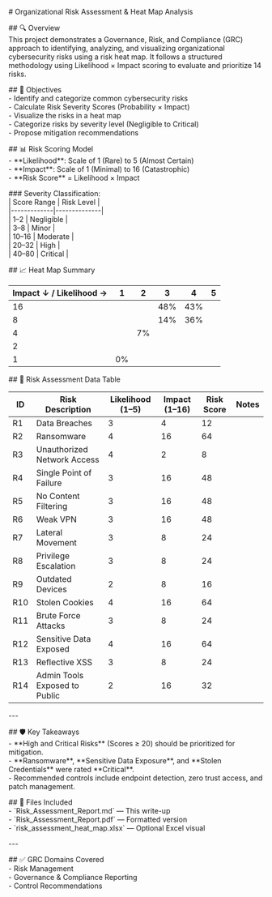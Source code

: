 \# Organizational Risk Assessment & Heat Map Analysis

\#\# 🔍 Overview  
This project demonstrates a Governance, Risk, and Compliance (GRC) approach to identifying, analyzing, and visualizing organizational cybersecurity risks using a risk heat map. It follows a structured methodology using Likelihood × Impact scoring to evaluate and prioritize 14 risks.

\#\# 🎯 Objectives  
\- Identify and categorize common cybersecurity risks  
\- Calculate Risk Severity Scores (Probability × Impact)  
\- Visualize the risks in a heat map  
\- Categorize risks by severity level (Negligible to Critical)  
\- Propose mitigation recommendations

\#\# 📊 Risk Scoring Model  
\- \*\*Likelihood\*\*: Scale of 1 (Rare) to 5 (Almost Certain)  
\- \*\*Impact\*\*: Scale of 1 (Minimal) to 16 (Catastrophic)  
\- \*\*Risk Score\*\* \= Likelihood × Impact

\#\#\# Severity Classification:  
| Score Range | Risk Level   |  
|-------------|--------------|  
| 1–2         | Negligible   |  
| 3–8         | Minor        |  
| 10–16       | Moderate     |  
| 20–32       | High         |  
| 40–80       | Critical     |

\#\# 📈 Heat Map Summary

| Impact ↓ / Likelihood → | 1     | 2     | 3     | 4     | 5     |  
|-------------------------|-------|-------|-------|-------|-------|  
| 16                      |       |       | 48%   | 43%   |       |  
| 8                       |       |       | 14%   | 36%   |       |  
| 4                       |       | 7%    |       |       |       |  
| 2                       |       |       |       |       |       |  
| 1                       | 0%    |       |       |       |       |

\#\# 🧾 Risk Assessment Data Table

| ID  | Risk Description               | Likelihood (1–5) | Impact (1–16) | Risk Score | Notes |  
|-----|--------------------------------|------------------|---------------|------------|-------|  
| R1  | Data Breaches                 | 3                | 4             | 12         |       |  
| R2  | Ransomware                    | 4                | 16            | 64         |       |  
| R3  | Unauthorized Network Access   | 4                | 2             | 8          |       |  
| R4  | Single Point of Failure       | 3                | 16            | 48         |       |  
| R5  | No Content Filtering          | 3                | 16            | 48         |       |  
| R6  | Weak VPN                      | 3                | 16            | 48         |       |  
| R7  | Lateral Movement              | 3                | 8             | 24         |       |  
| R8  | Privilege Escalation          | 3                | 8             | 24         |       |  
| R9  | Outdated Devices              | 2                | 8             | 16         |       |  
| R10 | Stolen Cookies                | 4                | 16            | 64         |       |  
| R11 | Brute Force Attacks           | 3                | 8             | 24         |       |  
| R12 | Sensitive Data Exposed        | 4                | 16            | 64         |       |  
| R13 | Reflective XSS                | 3                | 8             | 24         |       |  
| R14 | Admin Tools Exposed to Public | 2                | 16            | 32         |       |

\---

\#\# 🛡️ Key Takeaways  
\- \*\*High and Critical Risks\*\* (Scores ≥ 20\) should be prioritized for mitigation.  
\- \*\*Ransomware\*\*, \*\*Sensitive Data Exposure\*\*, and \*\*Stolen Credentials\*\* were rated \*\*Critical\*\*.  
\- Recommended controls include endpoint detection, zero trust access, and patch management.

\#\# 📎 Files Included  
\- \`Risk\_Assessment\_Report.md\` — This write-up  
\- \`Risk\_Assessment\_Report.pdf\` — Formatted version  
\- \`risk\_assessment\_heat\_map.xlsx\` — Optional Excel visual

\---

\#\# ✅ GRC Domains Covered  
\- Risk Management  
\- Governance & Compliance Reporting  
\- Control Recommendations  
